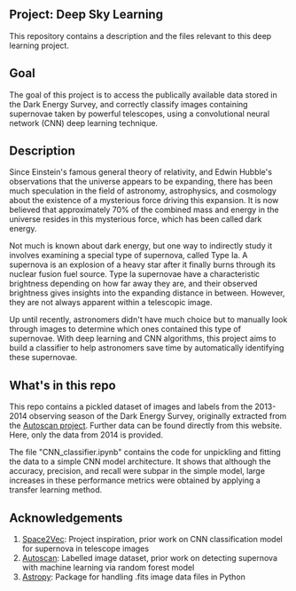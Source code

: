## Project: Deep Sky Learning

This repository contains a description and the files relevant to this deep learning project.

## Goal

The goal of this project is to access the publically available data stored in the Dark Energy Survey, and correctly classify images containing supernovae taken by powerful telescopes, using a convolutional neural network (CNN) deep learning technique.

## Description

Since Einstein's famous general theory of relativity, and Edwin Hubble's observations that the universe appears to be expanding, there has been much speculation in the field of astronomy, astrophysics, and cosmology about the existence of a mysterious force driving this expansion. It is now believed that approximately 70% of the combined mass and energy in the universe resides in this mysterious force, which has been called dark energy.

Not much is known about dark energy, but one way to indirectly study it involves examining a special type of supernova, called Type Ia. A supernova is an explosion of a heavy star after it finally burns through its nuclear fusion fuel source. Type Ia supernovae have a characteristic brightness depending on how far away they are, and their observed brightness gives insights into the expanding distance in between. However, they are not always apparent within a telescopic image.

Up until recently, astronomers didn't have much choice but to manually look through images to determine which ones contained this type of supernovae. With deep learning and CNN algorithms, this project aims to build a classifier to help astronomers save time by automatically identifying these supernovae.

## What's in this repo

This repo contains a pickled dataset of images and labels from the 2013-2014 observing season of the Dark Energy Survey, originally extracted from the [Autoscan project](https://portal.nersc.gov/project/dessn/autoscan/). Further data can be found directly from this website. Here, only the data from 2014 is provided.

The file "CNN_classifier.ipynb" contains the code for unpickling and fitting the data to a simple CNN model architecture. It shows that although the accuracy, precision, and recall were subpar in the simple model, large increases in these performance metrics were obtained by applying a transfer learning method.

## Acknowledgements

1. [Space2Vec](http://space2vec.com/): Project inspiration, prior work on CNN classification model for supernova in telescope images
2. [Autoscan](https://portal.nersc.gov/project/dessn/autoscan/): Labelled image dataset, prior work on detecting supernova with machine learning via random forest model
3. [Astropy](https://www.astropy.org/): Package for handling .fits image data files in Python